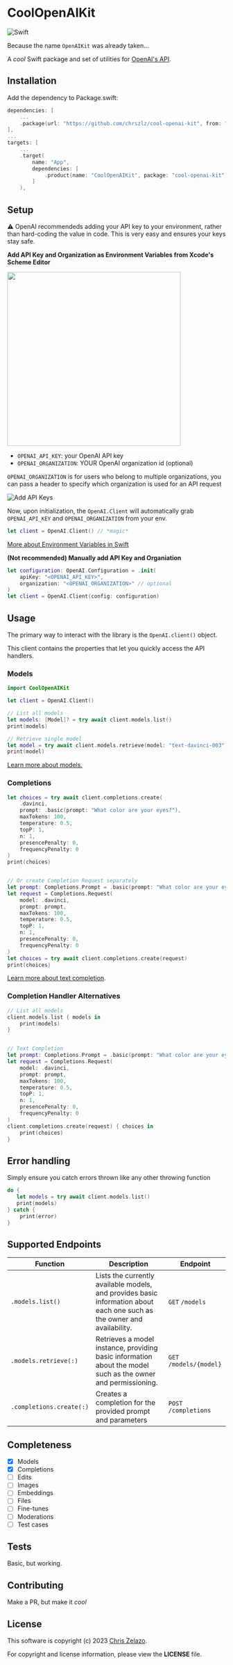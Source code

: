 # CoolOpenAIKit
![Swift](http://img.shields.io/badge/swift-5.7-brightgreen.svg)

Because the name `OpenAIKit` was already taken...

A *cool* Swift package and set of utilities for [OpenAI's API](https://beta.openai.com/docs/introduction).

## Installation
Add the dependency to Package.swift:

~~~~swift
dependencies: [
    ...
    .package(url: "https://github.com/chrszlz/cool-openai-kit", from: "1.0.0")
],
...
targets: [
	...
    .target(
    	name: "App", 
    	dependencies: [
        	.product(name: "CoolOpenAIKit", package: "cool-openai-kit"),
    	]
    ),
~~~~

## Setup

⚠️ OpenAI recommendeds adding your API key to your environment, rather than hard-coding the value in code. This is very easy and ensures your keys stay safe.

**Add API Key and Organization as Environment Variables from Xcode's Scheme Editor**

<img src="edit-scheme.png" width="400">

- `OPENAI_API_KEY`: your OpenAI API key
- `OPENAI_ORGANIZATION`: YOUR OpenAI organization id (optional)

`OPENAI_ORGANIZATION` is for users who belong to multiple organizations, you can pass a header to specify which organization is used for an API request

![Add API Keys](env-vars.png)

Now, upon initialization, the `OpenAI.Client` will automatically grab `OPENAI_API_KEY` and `OPENAI_ORGANIZATION` from your env.

~~~~swift
let client = OpenAI.Client() // *magic*
~~~~

[More about Environment Variables in Swift](https://www.swiftdevjournal.com/using-environment-variables-in-swift-apps/)

**(Not recommended) Manually add API Key and Organiation**
~~~~swift
let configuration: OpenAI.Configuration = .init(
    apiKey: "<OPENAI_API_KEY>",
    organization: "<OPENAI_ORGANIZATION>" // optional
)
let client = OpenAI.Client(config: configuration)
~~~~

## Usage

The primary way to interact with the library is the `OpenAI.client()` object.

This client contains the properties that let you quickly access the API handlers.

### Models

~~~~swift
import CoolOpenAIKit

let client = OpenAI.Client()

// List all models
let models: [Model]? = try await client.models.list()
print(models)

// Retrieve single model
let model = try await client.models.retrieve(model: "text-davinci-003")
print(model)
~~~~
[Learn more about models.](https://beta.openai.com/docs/api-reference/models)


### Completions

```swift
let choices = try await client.completions.create(
	.davinci, 
	prompt: .basic(prompt: "What color are your eyes?"), 
	maxTokens: 100, 
	temperature: 0.5, 
	topP: 1, 
	n: 1, 
	presencePenalty: 0, 
	frequencyPenalty: 0
)
print(choices)


// Or create Completion Request separately
let prompt: Completions.Prompt = .basic(prompt: "What color are your eyes?")
let request = Completions.Request(
    model: .davinci,
    prompt: prompt,
    maxTokens: 100,
    temperature: 0.5,
    topP: 1,
    n: 1,
    presencePenalty: 0,
    frequencyPenalty: 0
)
let choices = try await client.completions.create(request)
print(choices)
```
[Learn more about text completion](https://beta.openai.com/docs/guides/completion).

### Completion Handler Alternatives

```swift
// List all models
client.models.list { models in
    print(models)
}


// Text Completion
let prompt: Completions.Prompt = .basic(prompt: "What color are your eyes?")
let request = Completions.Request(
    model: .davinci,
    prompt: prompt,
    maxTokens: 100,
    temperature: 0.5,
    topP: 1,
    n: 1,
    presencePenalty: 0,
    frequencyPenalty: 0
)
client.completions.create(request) { choices in
    print(choices)
}
```

## Error handling
Simply ensure you catch errors thrown like any other throwing function

~~~~swift
do {
   let models = try await client.models.list()
   print(models)
} catch {
    print(error)
}
~~~~

## Supported Endpoints

| Function                            | Description                                                                                                             | Endpoint                                   |
| ----------------------------------- | ----------------------------------------------------------------------------------------------------------------------- | ------------------------------------------ |
| `.models.list()`                    | Lists the currently available models, and provides basic information about each one such as the owner and availability. | `GET` `/models`                            |
| `.models.retrieve(:)`               | Retrieves a model instance, providing basic information about the model such as the owner and permissioning.            | `GET` `/models/{model}`                    |
| `.completions.create(:)`            | Creates a completion for the provided prompt and parameters                                                             | `POST` `/completions`                      |

## Completeness

- [x] Models
- [x] Completions
- [ ] Edits
- [ ] Images
- [ ] Embeddings
- [ ] Files
- [ ] Fine-tunes
- [ ] Moderations
- [ ] Test cases

## Tests

Basic, but working.

## Contributing

Make a PR, but make it *cool*

## License

This software is copyright (c) 2023 [Chris Zelazo](https://chrz.io).

For copyright and license information, please view the **LICENSE** file.

